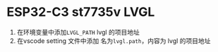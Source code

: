 # ESP32-C3 st7735v LVGL

1. 在环境变量中添加`LVGL_PATH` lvgl 的项目地址
2. 在vscode setting 文件中添加 名为`lvgl.path`，内容为 lvgl 的项目地址